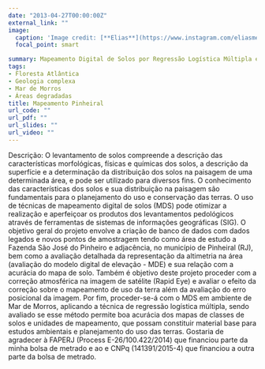 ```yaml
---
date: "2013-04-27T00:00:00Z"
external_link: ""
image:
  caption: 'Image credit: [**Elias**](https://www.instagram.com/eliasmendescosta/?hl=pt-br)'
  focal_point: smart

summary: Mapeamento Digital de Solos por Regressão Logística Múltipla em Ambiente de Mar de Morros
tags:
- Floresta Atlântica
- Geologia complexa
- Mar de Morros
- Áreas degradadas
title: Mapeamento Pinheiral
url_code: ""
url_pdf: ""
url_slides: ""
url_video: ""
---
```

Descrição: O levantamento de solos compreende a descrição das características morfológicas, físicas e químicas dos solos, a descrição da superfície e a determinação da distribuição dos solos na paisagem de uma determinada área, e pode ser utilizado para diversos fins. O conhecimento das características dos solos e sua distribuição na paisagem são fundamentais para o planejamento do uso e conservação das terras. O uso de técnicas de mapeamento digital de solos (MDS) pode otimizar a realização e aperfeiçoar os produtos dos levantamentos pedológicos através de ferramentas de sistemas de informações geográficas (SIG). O objetivo geral do projeto envolve a criação de banco de dados com dados legados e novos pontos de amostragem tendo como área de estudo a Fazenda São José do Pinheiro e adjacência, no município de Pinheiral (RJ), bem como a avaliação detalhada da representação da altimetria na área (avaliação do modelo digital de elevação - MDE) e sua relação com a acurácia do mapa de solo. Também é objetivo deste projeto proceder com a correção atmosférica na imagem de satélite (Rapid Eye) e avaliar o efeito da correção sobre o mapeamento de uso da terra além da avaliação do erro posicional da imagem. Por fim, proceder-se-á com o MDS em ambiente de Mar de Morros, aplicando a técnica de regressão logística múltipla, sendo avaliado se esse método permite boa acurácia dos mapas de classes de solos e unidades de mapeamento, que possam constituir material base para estudos ambientais e planejamento do uso das terras.
Gostaria de agradecer à FAPERJ (Process E-26/100.422/2014) que financiou parte da minha bolsa de metrado e ao e CNPq  (141391/2015-4) que financiou a outra parte da bolsa de metrado. 
